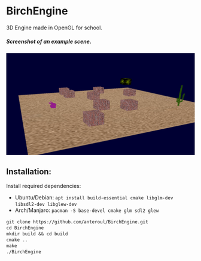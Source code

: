 # BirchEngine
3D Engine made in OpenGL for school.

##### Screenshot of an example scene.
![example](BirchEngine.png)

## Installation:

Install required dependencies:
- Ubuntu/Debian: `apt install build-essential cmake libglm-dev libsdl2-dev libglew-dev`
- Arch/Manjaro: `pacman -S base-devel cmake glm sdl2 glew`

```
git clone https://github.com/anteroul/BirchEngine.git
cd BirchEngine
mkdir build && cd build
cmake ..
make
./BirchEngine
```
